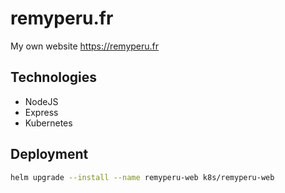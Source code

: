 # remyperu.fr

My own website https://remyperu.fr

## Technologies

- NodeJS
- Express
- Kubernetes

## Deployment

```bash
helm upgrade --install --name remyperu-web k8s/remyperu-web
```
